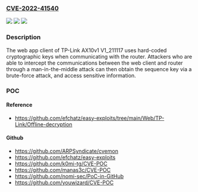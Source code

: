 ### [CVE-2022-41540](https://cve.mitre.org/cgi-bin/cvename.cgi?name=CVE-2022-41540)
![](https://img.shields.io/static/v1?label=Product&message=n%2Fa&color=blue)
![](https://img.shields.io/static/v1?label=Version&message=n%2Fa&color=blue)
![](https://img.shields.io/static/v1?label=Vulnerability&message=n%2Fa&color=brighgreen)

### Description

The web app client of TP-Link AX10v1 V1_211117 uses hard-coded cryptographic keys when communicating with the router. Attackers who are able to intercept the communications between the web client and router through a man-in-the-middle attack can then obtain the sequence key via a brute-force attack, and access sensitive information.

### POC

#### Reference
- https://github.com/efchatz/easy-exploits/tree/main/Web/TP-Link/Offline-decryption

#### Github
- https://github.com/ARPSyndicate/cvemon
- https://github.com/efchatz/easy-exploits
- https://github.com/k0mi-tg/CVE-POC
- https://github.com/manas3c/CVE-POC
- https://github.com/nomi-sec/PoC-in-GitHub
- https://github.com/youwizard/CVE-POC


